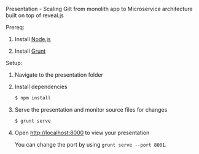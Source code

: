 Presentation - Scaling Gilt from monolith app to Microservice architecture built on top of reveal.js

Prereq:

1. Install [Node.js](http://nodejs.org/)

2. Install [Grunt](http://gruntjs.com/getting-started#installing-the-cli)

Setup:

1. Navigate to the presentation folder

2. Install dependencies
   ```sh
   $ npm install
   ```

3. Serve the presentation and monitor source files for changes
   ```sh
   $ grunt serve
   ```

4. Open <http://localhost:8000> to view your presentation

   You can change the port by using `grunt serve --port 8001`.

